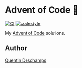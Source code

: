 # Advent of Code 🎄

[![CI](https://github.com/Quentin18/advent-of-code/actions/workflows/build.yml/badge.svg)](https://github.com/Quentin18/advent-of-code/actions/workflows/build.yml)
[![codestyle](https://img.shields.io/badge/code%20style-black-000000.svg)](https://github.com/psf/black)

My [Advent of Code](https://adventofcode.com/) solutions.

## Author

[Quentin Deschamps](mailto:quentindeschamps18@gmail.com)
